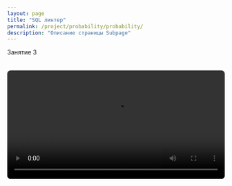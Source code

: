 ```yaml
---
layout: page
title: "SQL линтер"
permalink: /project/probability/probability/
description: "Описание страницы Subpage"
---
```


Занятие 3

<video width="100%" controls style="border-radius: 8px; margin: 20px 0;">
  <source src="https://disk.yandex.ru/d/HSzUHScWr8P6tg/GMT20250915-165624_Recording_1920x1080.mp4" type="video/mp4">
  Ваш браузер не поддерживает видео тег.
</video>